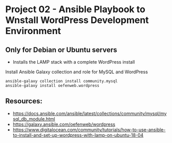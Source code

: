 # Project 02 - Ansible Playbook to Wnstall WordPress Development Environment
## Only for Debian or Ubuntu servers
- Installs the LAMP stack with a complete WordPress install

Install Ansible Galaxy collection and role for MySQL and WordPress
```
ansible-galaxy collection install community.mysql 
ansible-galaxy install oefenweb.wordpress
```

## Resources:
- https://docs.ansible.com/ansible/latest/collections/community/mysql/mysql_db_module.html
- https://galaxy.ansible.com/oefenweb/wordpress
- https://www.digitalocean.com/community/tutorials/how-to-use-ansible-to-install-and-set-up-wordpress-with-lamp-on-ubuntu-18-04
